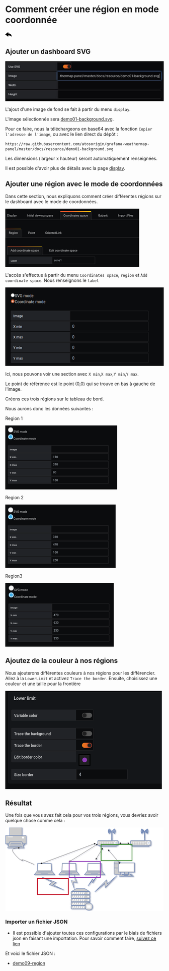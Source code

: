 # Comment créer une région en mode coordonnée

[![](../../screenshots/other/Go-back.png)](README.md)

## Ajouter un dashboard SVG

![step 01](../../screenshots/demo/tutorial01/step01.jpg)

L'ajout d'une image de fond se fait à partir du menu `display`.

L'image sélectionnée sera [demo01-background.svg](../../resource/demo01-background.svg).

Pour ce faire, nous la téléchargeons en base64 avec la fonction `Copier l'adresse de l'image`, ou avec le lien direct du dépôt :

```
https://raw.githubusercontent.com/atosorigin/grafana-weathermap-panel/master/docs/resource/demo01-background.svg

```

Les dimensions (largeur x hauteur) seront automatiquement renseignées.

Il est possible d'avoir plus de détails avec la page [display](../editor/display.md).

## Ajouter une région avec le mode de coordonnées

Dans cette section, nous expliquons comment créer différentes régions sur le dashboard avec le mode de coordonnées.

![header](../../screenshots/demo/tutorial09/header.png)

L'accès s'effectue à partir du menu `Coordinates space`, `region` et `Àdd coordinate space`. Nous renseignons le `label`

![AddCoordiante](../../screenshots/demo/tutorial09/RegionCoordinateMode.png)

Ici, nous pouvons voir une section avec `X min`,`X max`,`Y min`,`Y max`.

Le point de référence est le point (0,0) qui se trouve en bas à gauche de l'image.

Créons ces trois régions sur le tableau de bord.

Nous aurons donc les données suivantes :

Region 1

![zone1](../../screenshots/demo/tutorial09/zone1.png)

Region 2

![zone2](../../screenshots/demo/tutorial09/zone2.png)

Region3

![zone3](../../screenshots/demo/tutorial09/zone3.png)

## Ajoutez de la couleur à nos régions

Nous ajouterons différentes couleurs à nos régions pour les différencier. Allez à la `LowerLimit` et activez `Trace the border`. Ensuite, choisissez une couleur et une taille pour la frontière

![lowerLimit](../../screenshots/demo/tutorial09/lowerLimit.png)

## Résultat

Une fois que vous avez fait cela pour vos trois régions, vous devriez avoir quelque chose comme cela :

![result](../../screenshots/demo/tutorial09/result.png)

### Importer un fichier JSON

- Il est possible d'ajouter toutes ces configurations par le biais de fichiers json en faisant une importation. Pour savoir comment faire, [suivez ce lien](../editor/import.md)

Et voici le fichier JSON :

- [demo09-region](../../resource/demo09-region.json)
